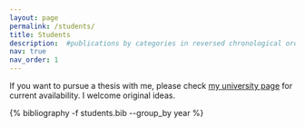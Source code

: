 ```yaml
---
layout: page
permalink: /students/
title: Students
description:  #publications by categories in reversed chronological order. generated by jekyll-scholar.
nav: true
nav_order: 1
---
```


If you want to pursue a thesis with me, please check <a href="https://disco.ethz.ch/members/aconstantine">my
university page</a> for current availability. I welcome original ideas.

<!-- _pages/students.md -->
<div class="publications">

{% bibliography -f students.bib --group_by year %}

</div>

